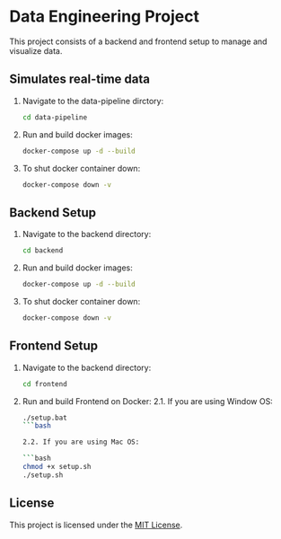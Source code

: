 # Data Engineering Project

This project consists of a backend and frontend setup to manage and visualize data.

## Simulates real-time data
1. Navigate to the data-pipeline dirctory:
   ```bash
   cd data-pipeline

2. Run and build docker images:
   ```bash
   docker-compose up -d --build

3. To shut docker container down:
    ```bash
    docker-compose down -v

## Backend Setup
1. Navigate to the backend directory:
   ```bash
   cd backend

2. Run and build docker images:
   ```bash
   docker-compose up -d --build

3. To shut docker container down:
    ```bash
    docker-compose down -v

## Frontend Setup
1. Navigate to the backend directory:
   ```bash
   cd frontend

2. Run and build Frontend on Docker:
   2.1. If you are using Window OS:

   ```bash
   ./setup.bat
   ```bash

   2.2. If you are using Mac OS:

   ```bash
   chmod +x setup.sh
   ./setup.sh

## License
This project is licensed under the [MIT License](LICENSE).
